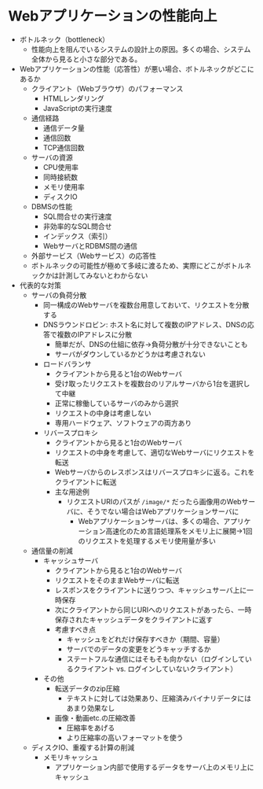 # Webアプリケーションの性能向上

- ボトルネック（bottleneck）
    - 性能向上を阻んでいるシステムの設計上の原因。多くの場合、システム全体から見ると小さな部分である。
- Webアプリケーションの性能（応答性）が悪い場合、ボトルネックがどこにあるか
    - クライアント（Webブラウザ）のパフォーマンス
        - HTMLレンダリング
        - JavaScriptの実行速度
    - 通信経路
        - 通信データ量
        - 通信回数
        - TCP通信回数
    - サーバの資源
        - CPU使用率
        - 同時接続数
        - メモリ使用率
        - ディスクIO
    - DBMSの性能
        - SQL問合せの実行速度
        - 非効率的なSQL問合せ
        - インデックス（索引）
        - WebサーバとRDBMS間の通信
    - 外部サービス（Webサービス）の応答性
    - ボトルネックの可能性が極めて多岐に渡るため、実際にどこがボトルネックかは計測してみないとわからない
- 代表的な対策
    - サーバの負荷分散
        - 同一構成のWebサーバを複数台用意しておいて、リクエストを分散する
        - DNSラウンドロビン: ホスト名に対して複数のIPアドレス、DNSの応答で複数のIPアドレスに分散
            - 簡単だが、DNSの仕組に依存→負荷分散が十分できないことも
            - サーバがダウンしているかどうかは考慮されない
        - ロードバランサ
            - クライアントから見ると1台のWebサーバ
            - 受け取ったリクエストを複数台のリアルサーバから1台を選択して中継
            - 正常に稼働しているサーバのみから選択
            - リクエストの中身は考慮しない
            - 専用ハードウェア、ソフトウェアの両方あり
        - リバースプロキシ
            - クライアントから見ると1台のWebサーバ
            - リクエストの中身を考慮して、適切なWebサーバにリクエストを転送
            - Webサーバからのレスポンスはリバースプロキシに返る。これをクライアントに転送
            - 主な用途例
                - リクエストURIのパスが `/image/*` だったら画像用のWebサーバに、そうでない場合はWebアプリケーションサーバに
                    - Webアプリケーションサーバは、多くの場合、アプリケーション高速化のため言語処理系をメモリ上に展開→1回のリクエストを処理するメモリ使用量が多い
    - 通信量の削減
        - キャッシュサーバ
            - クライアントから見ると1台のWebサーバ
            - リクエストをそのままWebサーバに転送
            - レスポンスをクライアントに送りつつ、キャッシュサーバ上に一時保存
            - 次にクライアントから同じURIへのリクエストがあったら、一時保存されたキャッシュデータをクライアントに返す
            - 考慮すべき点
                - キャッシュをどれだけ保存すべきか（期間、容量）
                - サーバでのデータの変更をどうキャッチするか
                - ステートフルな通信にはそもそも向かない（ログインしているクライアント vs. ログインしていないクライアント）
        - その他
            - 転送データのzip圧縮
                - テキストに対しては効果あり、圧縮済みバイナリデータにはあまり効果なし
            - 画像・動画etc.の圧縮改善
                - 圧縮率をあげる
                - より圧縮率の高いフォーマットを使う
    - ディスクIO、重複する計算の削減
        - メモリキャッシュ
            - アプリケーション内部で使用するデータをサーバ上のメモリ上にキャッシュ